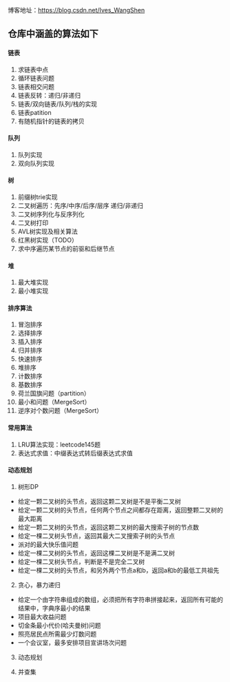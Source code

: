博客地址：https://blog.csdn.net/Ives_WangShen

## 仓库中涵盖的算法如下
#### 链表
1. 求链表中点
2. 循环链表问题
3. 链表相交问题
4. 链表反转：递归/非递归
5. 链表/双向链表/队列/栈的实现
6. 链表patition
7. 有随机指针的链表的拷贝

#### 队列
1. 队列实现
2. 双向队列实现

#### 树
1. 前缀树trie实现
2. 二叉树遍历：先序/中序/后序/层序 递归/非递归
3. 二叉树序列化与反序列化
4. 二叉树打印
5. AVL树实现及相关算法
6. 红黑树实现（TODO）
7. 求中序遍历某节点的前驱和后继节点

#### 堆
1. 最大堆实现
2. 最小堆实现

#### 排序算法
1. 冒泡排序
2. 选择排序
3. 插入排序
4. 归并排序
5. 快速排序
6. 堆排序
7. 计数排序
8. 基数排序
9. 荷兰国旗问题（partition）
10. 最小和问题（MergeSort）
11. 逆序对个数问题（MergeSort）

#### 常用算法
1. LRU算法实现：leetcode145题 
2. 表达式求值：中缀表达式转后缀表达式求值

#### 动态规划
1. 树形DP
- 给定一颗二叉树的头节点，返回这颗二叉树是不是平衡二叉树
- 给定一颗二叉树的头节点，任何两个节点之间都存在距离，返回整颗二叉树的最大距离
- 给定一颗二叉树的头节点，返回这颗二叉树的最大搜索子树的节点数
- 给定一棵二叉树头节点，返回其最大二叉搜索子树的头节点
- 派对的最大快乐值问题
- 给定一棵二叉树的头节点，返回这棵二叉树是不是满二叉树
- 给定一棵二叉树头节点，判断是不是完全二叉树
- 给定一棵二叉树的头节点，和另外两个节点a和b，返回a和b的最低工共祖先

2. 贪心，暴力递归
- 给定一个由字符串组成的数组，必须把所有字符串拼接起来，返回所有可能的结果中，字典序最小的结果
- 项目最大收益问题
- 切金条最小代价(哈夫曼树)问题
- 照亮居民点所需最少灯数问题
- 一个会议室，最多安排项目宣讲场次问题

3. 动态规划

4. 并查集

